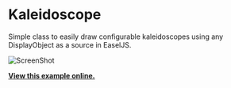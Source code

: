 Kaleidoscope
=======

Simple class to easily draw configurable kaleidoscopes using any DisplayObject as a source in EaselJS.

![ScreenShot](https://raw.github.com/CreateJS/sandbox/master/Kaleidoscope/README_1.jpg)

**[View this example online.](http://sandbox.createjs.com/Kaleidoscope/demo.html)**